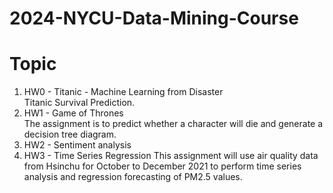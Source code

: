 # 2024-NYCU-Data-Mining-Course
# Topic
1. HW0 - Titanic - Machine Learning from Disaster  
Titanic Survival Prediction.
2. HW1 - Game of Thrones  
The assignment is to predict whether a character will die and generate a decision tree diagram.
3. HW2 - Sentiment analysis
4. HW3 - Time Series Regression
This assignment will use air quality data from Hsinchu for October to December 2021 to perform time series analysis and regression forecasting of PM2.5 values.

